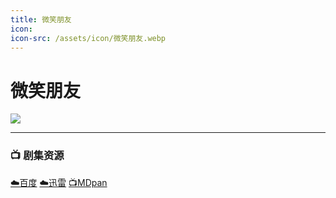 ```yaml
---
title: 微笑朋友
icon:
icon-src: /assets/icon/微笑朋友.webp
---
```


# 微笑朋友
![](/assets/image/微笑朋友.png)

----

### 📺 剧集资源 <Badge type="warning" text="蕉食" /> <Badge type="warning" text="漫迪MDsub" />

[☁️百度](https://pan.baidu.com/s/1lBMIj6YwYodpcIZMllcK_A?pwd=qnhk)  [☁️迅雷](https://pan.xunlei.com/s/VObwFm3UMOcKTVHjKLnNYcLoA1?pwd=nhp9#)  [📺MDpan](https://pan.mdsub.top/%E5%BE%AE%E7%AC%91%E6%9C%8B%E5%8F%8B/) 
